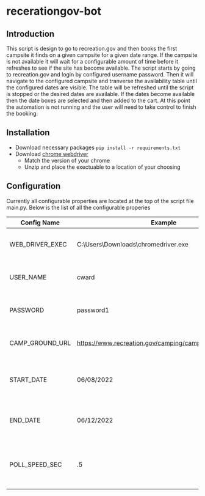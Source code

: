 # recerationgov-bot 
## Introduction
This script is design to go to recreation.gov and then books the first campsite it finds on a given campsite for a given date range.
If the campsite is not available it will wait for a configurable amount of time before it refreshes to see if the site has become
available. The script starts by going to recreation.gov and login by configured username password. Then it will navigate to the configured
campsite and tranverse the availability table until the configured dates are visible. The table will be refreshed until the script is stopped or 
the desired dates are available. If the dates become available then the date boxes are selected and then added to the cart. 
At this point the automation is not running and the user will need to take control to finish the booking. 

## Installation 
* Download necessary packages ```pip install -r requirements.txt```
* Download [chrome webdriver](https://chromedriver.chromium.org/downloads)
  * Match the version of your chrome
  * Unzip and place the exectuable to a location of your choosing

## Configuration
Currently all configurable properties are located at the top of the script file main.py. Below is the list of all the configurable properies

Config Name | Example | Description
--- | --- | ---
WEB_DRIVER_EXEC | C:\Users\Downloads\chromedriver.exe | Absolute path to the location of the chrome web driver 
USER_NAME | cward | The recreation.gov account's username
PASSWORD | password1 | The recreation.gov account's password
CAMP_GROUND_URL | https://www.recreation.gov/camping/campgrounds/233543 | Full url of the desired campsite to book
START_DATE | 06/08/2022 | Start date of desired booking in *MM/DD/YYYY* format
END_DATE | 06/12/2022 | End date of desired booking in *MM/DD/YYYY* format
POLL_SPEED_SEC | .5 | Poll interval in seconds when refresing the availability table